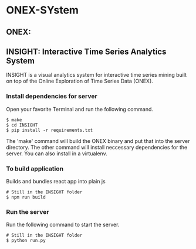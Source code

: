 # ONEX-SYstem

## ONEX: 

## INSIGHT: Interactive Time Series Analytics System

INSIGHT is a visual analytics system for interactive time series mining built on top of the Online Exploration of Time Series Data (ONEX).

### Install dependencies for server

Open your favorite Terminal and run the following command.

```
$ make
$ cd INSIGHT
$ pip install -r requirements.txt
```

The 'make' command will build the ONEX binary and put that into the server directory. The other command will install neccessary dependencies for the server. You can also install in a virtualenv.

### To build application 

Builds and bundles react app into plain js
```
# Still in the INSIGHT folder
$ npm run build
```

### Run the server

Run the following command to start the server.

```
# Still in the INSIGHT folder
$ python run.py
```
